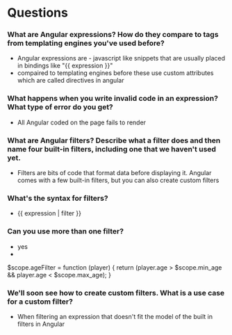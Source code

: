 # Questions

### What are Angular expressions? How do they compare to tags from templating engines you've used before?
- Angular expressions are - javascript like snippets that are usually placed in bindings like "{{ expression }}"
- compaired to templating engines before these use custom attributes which are called directives in angular

### What happens when you write invalid code in an expression? What type of error do you get?
- All Angular coded on the page fails to render

### What are Angular filters? Describe what a filter does and then name four built-in filters, including one that we haven't used yet.
- Filters are bits of code that format data before displaying it. Angular comes with a few built-in filters, but you can also create custom filters

### What's the syntax for filters?

- {{ expression | filter }}

### Can you use more than one filter?
- yes
- <tr ng-repeat="player in players | filter:{id: player_id, name:player_name} | filter:ageFilter">

$scope.ageFilter = function (player) {
    return (player.age > $scope.min_age && player.age < $scope.max_age);
}

### We'll soon see how to create custom filters. What is a use case for a custom filter?
- When filtering an expression that doesn't fit the model of the built in filters in Angular
